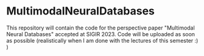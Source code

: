 # MultimodalNeuralDatabases
This repository will contain the code for the perspective paper "Multimodal Neural Databases" accepted at SIGIR 2023. Code will be uploaded as soon as possible (realistically when I am done with the lectures of this semester :) )
